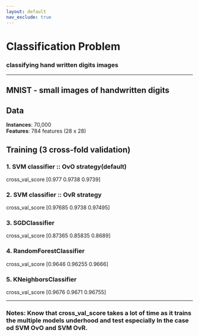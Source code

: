 ```yaml
---
layout: default
nav_exclude: true
---
```


# Classification Problem
### classifying hand written digits images
----
## MNIST - small images of handwritten digits

## Data
**Instances**: 70,000 <br/>
**Features**: 784 features (28 x 28)


## Training (3 cross-fold validation)

### 1. SVM classifier :: OvO strategy(default)
cross_val_score [0.977  0.9738 0.9739]

### 2. SVM classifier :: OvR strategy
cross_val_score [0.97685 0.9738  0.97495]

### 3. SGDClassifier
cross_val_score [0.87365 0.85835 0.8689]

### 4. RandomForestClassifier
cross_val_score [0.9646  0.96255 0.9666]

### 5. KNeighborsClassifier
cross_val_score [0.9676  0.9671  0.96755]

----

### Notes: Know that cross_val_score takes a lot of time as it trains the multiple models underhood and test especially In the case od SVM OvO and SVM OvR.

